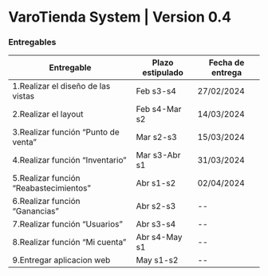 # VaroTienda System | Version 0.4


### Entregables
| Entregable  | Plazo estipulado | Fecha de entrega | 
| ------------- | ------------- | ------------- | 
| 1.Realizar el diseño de las vistas | Feb s3-s4  | 27/02/2024 |
| 2.Realizar el layout | Feb s4-Mar s2 | 14/03/2024 |
| 3.Realizar función “Punto de venta” | Mar s2-s3  | 15/03/2024 |
| 4.Realizar función “Inventario” | Mar s3-Abr s1 | 31/03/2024 |
| 5.Realizar función “Reabastecimientos” | Abr s1-s2 | 02/04/2024 |
| 6.Realizar función “Ganancias” | Abr s2-s3 | -- |
| 7.Realizar función “Usuarios” | Abr s3-s4 | -- |
| 8.Realizar función “Mi cuenta” | Abr s4-May s1 | -- |
| 9.Entregar aplicacion web | May s1-s2 | -- |





